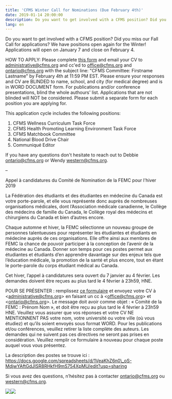 ```yaml
---
title: 'CFMS Winter Call for Nominations (Due February 4th)'
date: 2019-01-14 20:00:00
description: Do you want to get involved with a CFMS position? Did you miss our Fall Call for applications? We have positions open again for the Winter! Applications will open on January 7 and close on February 4.
lang: en
---
```


Do you want to get involved with a CFMS position? Did you miss our Fall Call for applications? We have positions open again for the Winter! Applications will open on January 7 and close on February 4.

HOW TO APPLY: Please complete [this form](https://docs.google.com/forms/d/e/1FAIpQLSe2_VhOhj8x3VekI4I4vmO99whxHJBpF5k3txxSKqyQtBbFyA/viewform) and email your CV to [administrative@cfms.org](administrative@cfms.org) and cc'ed to [office@cfms.org](office@cfms.org) and [ontario@cfms.org](ontario@cfms.org) with the subject line: "CFMS Committee: Firstname Lastname" by February 4th at 11:59 PM EST. Please ensure your responses and CV are BLINDED to name, school, and city (for medical degree) and is in WORD DOCUMENT form. For publications and/or conference presentations, blind the whole authours' list. Applications that are not blinded will NOT be considered. Please submit a separate form for each position you are applying for.

This application cycle includes the following positions:

1. CFMS Wellness Curriculum Task Force
2. CFMS Health Promoting Learning Environment Task Force
3. CFMS Matchbook Committee
4. National Blood Drive Chair
5. Communiqu&eacute; Editor

If you have any questions don't hesitate to reach out to Debbie [ontario@cfms.org](ontario@cfms.org) or Wendy [western@cfms.org](western@cfms.org).

–

Appel &agrave; candidatures du Comit&eacute; de Nomination de la FEMC pour l'hiver 2019

La F&eacute;d&eacute;ration des &eacute;tudiants et des &eacute;tudiantes en m&eacute;decine du Canada est votre porte-parole, et elle vous repr&eacute;sente donc aupr&egrave;s de nombreuses organisations m&eacute;dicales, dont l’Association m&eacute;dicale canadienne, le Coll&egrave;ge des m&eacute;decins de famille du Canada, le Coll&egrave;ge royal des m&eacute;decins et chirurgiens du Canada et bien d’autres encore.&nbsp;

Chaque automne et hiver, la FEMC s&eacute;lectionne un nouveau groupe de personnes talentueuses pour repr&eacute;senter les &eacute;tudiantes et &eacute;tudiants en m&eacute;decine aupr&egrave;s de ces organisations. Elle offre ainsi aux membres de FEMC la chance de pouvoir participer &agrave; la conception de l’avenir de la m&eacute;decine au Canada. Donner son temps pour ces postes permet aux &eacute;tudiantes et &eacute;tudiants d’en apprendre davantage sur des enjeux tels que l’&eacute;ducation m&eacute;dicale, la promotion de la sant&eacute; et plus encore, tout en &eacute;tant le porte-parole du corps &eacute;tudiant m&eacute;dical au Canada.&nbsp;

Cet hiver, l’appel &agrave; candidatures sera ouvert du 7 janvier au 4 f&eacute;vrier. Les demandes doivent &ecirc;tre re&ccedil;ues au plus tard le 4 f&eacute;vrier &agrave; 23h59, HNE.&nbsp;

POUR SE PR&Eacute;SENTER : remplissez&nbsp;[ce formulaire](https://docs.google.com/forms/d/e/1FAIpQLSeP1P7u2IgfkJwqeHfvVo_NzMj8Wdi5olS8wzDSOuyDK2XmAA/viewform)&nbsp;et envoyez votre CV &agrave; &lt;administrative@cfms.org&gt; en faisant un cc &agrave; &lt;office@cfms.org&gt; et &lt;ontario@cfms.org&gt;. Le message doit avoir comme objet : &laquo; Comit&eacute; de la FEMC : Pr&eacute;nom Nom &raquo;, et doit &ecirc;tre re&ccedil;u au plus tard le 4 f&eacute;vrier &agrave; 23h59 HNE. Veuillez vous assurer que vos r&eacute;ponses et votre CV NE MENTIONNENT PAS votre nom, votre universit&eacute; ou votre ville (o&ugrave; vous &eacute;tudiez) et qu’ils soient envoy&eacute;s sous format WORD. Pour les publications et/ou conf&eacute;rences, veuillez retirer la liste compl&egrave;te des auteurs. Les demandes qui ne suivent pas ces directives ne seront pas prises en consid&eacute;ration. Veuillez remplir ce formulaire &agrave; nouveau pour chaque poste auquel vous vous pr&eacute;sentez.&nbsp;

La description des postes se trouve ici : https://docs.google.com/spreadsheets/d/1VeaKhZ6n0\_oS-MdjwYAftGdJISR8RHkfH9mS754XpMU/edit?usp=sharing&nbsp;

Si vous avez des questions, n’h&eacute;sitez pas &agrave; contacter ontario@cfms.org ou western@cfms.org.

![](/uploads/winter-call-2.jpeg)![](/uploads/winter-call-french-1.png)